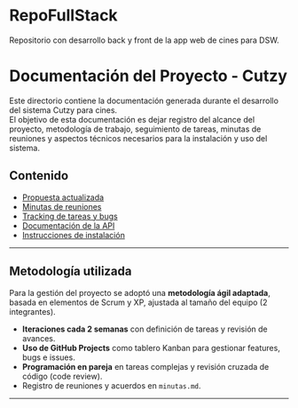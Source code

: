 # RepoFullStack

Repositorio con desarrollo back y front de la app web de cines para DSW.

# Documentación del Proyecto - Cutzy

Este directorio contiene la documentación generada durante el desarrollo del sistema Cutzy para cines.  
El objetivo de esta documentación es dejar registro del alcance del proyecto, metodología de trabajo, seguimiento de tareas, minutas de reuniones y aspectos técnicos necesarios para la instalación y uso del sistema.

## Contenido

- [Propuesta actualizada](https://github.com/Luhm4nn/TP-DSW-lez-Luh/blob/main/proposal.md)
- [Minutas de reuniones](minutas.md)
- [Tracking de tareas y bugs](https://github.com/users/Luhm4nn/projects/1)
- [Documentación de la API](api.md)
- [Instrucciones de instalación](instrucciones.md)

---

## Metodología utilizada

Para la gestión del proyecto se adoptó una **metodología ágil adaptada**, basada en elementos de Scrum y XP, ajustada al tamaño del equipo (2 integrantes).

- **Iteraciones cada 2 semanas** con definición de tareas y revisión de avances.
- **Uso de GitHub Projects** como tablero Kanban para gestionar features, bugs e issues.
- **Programación en pareja** en tareas complejas y revisión cruzada de código (code review).
- Registro de reuniones y acuerdos en `minutas.md`.

---
